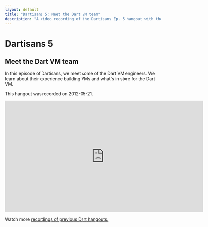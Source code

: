 ```yaml
---
layout: default
title: "Dartisans 5: Meet the Dart VM team"
description: "A video recording of the Dartisans Ep. 5 hangout with the Dart VM team."
---
```


# Dartisans 5

## Meet the Dart VM team

In this episode of Dartisans, we meet some of the Dart VM
engineers. We learn about their experience building VMs and what's
in store for the Dart VM.

This hangout was recorded on 2012-05-21.

<iframe width="640" height="360" src="http://www.youtube.com/embed/iaihILzMo2A" frameborder="0" allowfullscreen></iframe>

Watch more [recordings of previous Dart hangouts.](index.html)